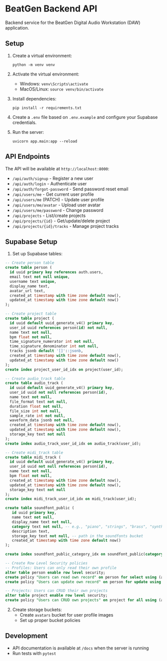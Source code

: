 # BeatGen Backend API

Backend service for the BeatGen Digital Audio Workstation (DAW) application.

## Setup

1. Create a virtual environment:
   ```
   python -m venv venv
   ```

2. Activate the virtual environment:
   - Windows: `venv\Scripts\activate`
   - MacOS/Linux: `source venv/bin/activate`

3. Install dependencies:
   ```
   pip install -r requirements.txt
   ```

4. Create a `.env` file based on `.env.example` and configure your Supabase credentials.

5. Run the server:
   ```
   uvicorn app.main:app --reload
   ```

## API Endpoints

The API will be available at `http://localhost:8000`:

- `/api/auth/signup` - Register a new user
- `/api/auth/login` - Authenticate user
- `/api/auth/forgot-password` - Send password reset email
- `/api/users/me` - Get current user profile
- `/api/users/me` (PATCH) - Update user profile
- `/api/users/me/avatar` - Upload user avatar
- `/api/users/me/password` - Change password
- `/api/projects` - List/create projects
- `/api/projects/{id}` - Get/update/delete project
- `/api/projects/{id}/tracks` - Manage project tracks

## Supabase Setup

1. Set up Supabase tables:

```sql
-- Create person table
create table person (
  id uuid primary key references auth.users,
  email text not null unique,
  username text unique,
  display_name text,
  avatar_url text,
  created_at timestamp with time zone default now(),
  updated_at timestamp with time zone default now()
);

-- Create project table
create table project (
  id uuid default uuid_generate_v4() primary key,
  user_id uuid references person(id) not null,
  name text not null,
  bpm float not null,
  time_signature_numerator int not null,
  time_signature_denominator int not null,
  tracks jsonb default '[]'::jsonb,
  created_at timestamp with time zone default now(),
  updated_at timestamp with time zone default now()
);
create index project_user_id_idx on project(user_id);

-- Create audio_track table
create table audio_track (
  id uuid default uuid_generate_v4() primary key,
  user_id uuid not null references person(id),
  name text not null,
  file_format text not null,
  duration float not null,
  file_size int not null,
  sample_rate int not null,
  waveform_data jsonb not null,
  created_at timestamp with time zone default now(),
  updated_at timestamp with time zone default now(),
  storage_key text not null
);
create index audio_track_user_id_idx on audio_track(user_id);

-- Create midi_track table
create table midi_track (
  id uuid default uuid_generate_v4() primary key,
  user_id uuid not null references person(id),
  name text not null,
  bpm float not null,
  created_at timestamp with time zone default now(),
  updated_at timestamp with time zone default now(),
  storage_key text not null
);
create index midi_track_user_id_idx on midi_track(user_id);

create table soundfont_public (
   id uuid primary key,
   name text not null,
   display_name text not null,
   category text not null, -- e.g., "piano", "strings", "brass", "synth"
   description text,
   storage_key text not null, -- path in the soundfonts bucket
   created_at timestamp with time zone default now()
);

create index soundfont_public_category_idx on soundfont_public(category);

-- Create Row Level Security policies
-- Profiles: Users can only read their own profile
alter table person enable row level security;
create policy "Users can read own record" on person for select using (auth.uid() = user_id);
create policy "Users can update own record" on person for update using (auth.uid() = user_id);

-- Projects: Users can CRUD their own projects
alter table project enable row level security;
create policy "Users can CRUD own projects" on project for all using (auth.uid() = user_id);
```

2. Create storage buckets:
   - Create `avatars` bucket for user profile images
   - Set up proper bucket policies

## Development

- API documentation is available at `/docs` when the server is running
- Run tests with `pytest`
